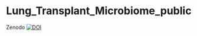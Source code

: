 # Lung_Transplant_Microbiome_public

Zenodo
<a href="https://zenodo.org/badge/latestdoi/266132196"><img src="https://zenodo.org/badge/266132196.svg" alt="DOI"></a>
